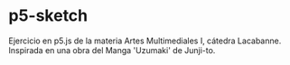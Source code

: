 # p5-sketch
Ejercicio en p5.js de la materia Artes Multimediales I, cátedra Lacabanne. Inspirada en una obra del Manga 'Uzumaki' de Junji-to.
